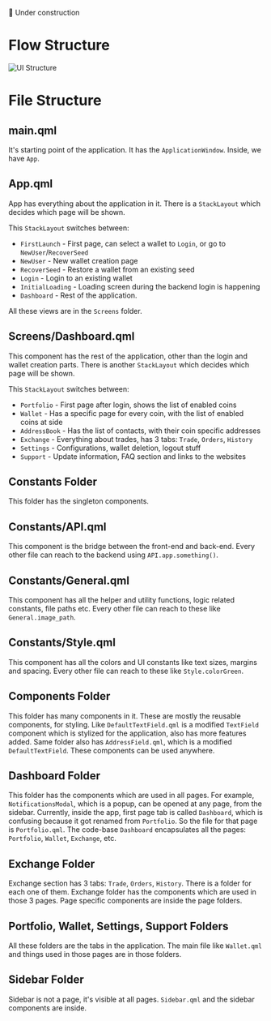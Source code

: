 :construction: Under construction

# Flow Structure

![UI Structure](https://i.imgur.com/CzaqUvt.png)

# File Structure

## main.qml

It's starting point of the application. It has the `ApplicationWindow`. Inside, we have `App`.

## App.qml

App has everything about the application in it. There is a `StackLayout` which decides which page will be shown.

This `StackLayout` switches between:
* `FirstLaunch` - First page, can select a wallet to `Login`, or go to `NewUser`/`RecoverSeed` 
* `NewUser` -  New wallet creation page
* `RecoverSeed` - Restore a wallet from an existing seed
* `Login` - Login to an existing wallet
* `InitialLoading` - Loading screen during the backend login is happening
* `Dashboard` - Rest of the application.

All these views are in the `Screens` folder.

## Screens/Dashboard.qml

This component has the rest of the application, other than the login and wallet creation parts. There is another `StackLayout` which decides which page will be shown.

This `StackLayout` switches between:
* `Portfolio` - First page after login, shows the list of enabled coins
* `Wallet` - Has a specific page for every coin, with the list of enabled coins at side
* `AddressBook` - Has the list of contacts, with their coin specific addresses
* `Exchange` - Everything about trades, has 3 tabs: `Trade`, `Orders`, `History`
* `Settings` - Configurations, wallet deletion, logout stuff
* `Support` - Update information, FAQ section and links to the websites

## Constants Folder

This folder has the singleton components.

## Constants/API.qml

This component is the bridge between the front-end and back-end. Every other file can reach to the backend using `API.app.something()`.

## Constants/General.qml

This component has all the helper and utility functions, logic related constants, file paths etc. Every other file can reach to these like `General.image_path`.

## Constants/Style.qml

This component has all the colors and UI constants like text sizes, margins and spacing. Every other file can reach to these like `Style.colorGreen`.

## Components Folder

This folder has many components in it. These are mostly the reusable components, for styling. Like `DefaultTextField.qml` is a modified `TextField` component which is stylized for the application, also has more features added. Same folder also has `AddressField.qml`, which is a modified `DefaultTextField`. These components can be used anywhere.

## Dashboard Folder

This folder has the components which are used in all pages. For example, `NotificationsModal`, which is a popup, can be opened at any page, from the sidebar. Currently, inside the app, first page tab is called `Dashboard`, which is confusing because it got renamed from `Portfolio`. So the file for that page is `Portfolio.qml`. The code-base `Dashboard` encapsulates all the pages: `Portfolio`, `Wallet`, `Exchange`, etc. 


## Exchange Folder

Exchange section has 3 tabs: `Trade`, `Orders`, `History`. There is a folder for each one of them. Exchange folder has the components which are used in those 3 pages. Page specific components are inside the page folders.

## Portfolio, Wallet, Settings, Support Folders

All these folders are the tabs in the application. The main file like `Wallet.qml` and things used in those pages are in those folders.

## Sidebar Folder

Sidebar is not a page, it's visible at all pages. `Sidebar.qml` and the sidebar components are inside.